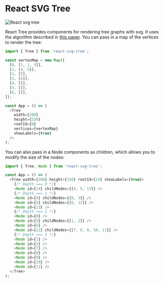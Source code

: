 # React SVG Tree

![React svg tree](https://raw.githubusercontent.com/zacharyfmarion/react-svg-tree/master/assets/tree.png)

React Tree provides components for rendering tree graphs with svg. It uses the algorithm described in [this paper](http://www.cs.unc.edu/techreports/89-034.pdf). You can pass in a map of the vertices to render the tree:

```js
import { Tree } from 'react-svg-tree';

const vertexMap = new Map([
  [0, [1, 2, 3]],
  [1, [4, 5]],
  [2, []],
  [3, [6]],
  [4, []],
  [5, []],
  [6, []],
]);

const App = () => (
  <Tree
    width={200}
    height={150}
    rootId={0}
    vertices={vertexMap}
    showLabels={true}
  />
);
```

You can also pass in a Node components as children, which allows you to modify the size of the nodes:

```js
import { Tree, Node } from 'react-svg-tree';

const App = () => (
  <Tree width={200} height={150} rootId={14} showLabels={true}>
    {/* Depth === 0 */}
    <Node id={14} childNodes={[4, 5, 13]} />
    {/* Depth === 1 */}
    <Node id={4} childNodes={[0, 3]} />
    <Node id={5} childNodes={[6, 12]} />
    <Node id={13} />
    {/* Depth === 2 */}
    <Node id={0} />
    <Node id={3} childNodes={[1, 2]} />
    <Node id={6} />
    <Node id={12} childNodes={[7, 8, 9, 10, 11]} />
    {/* Depth === 3 */}
    <Node id={1} />
    <Node id={2} />
    <Node id={7} />
    <Node id={8} />
    <Node id={9} />
    <Node id={10} />
    <Node id={11} />
  </Tree>
);
```
